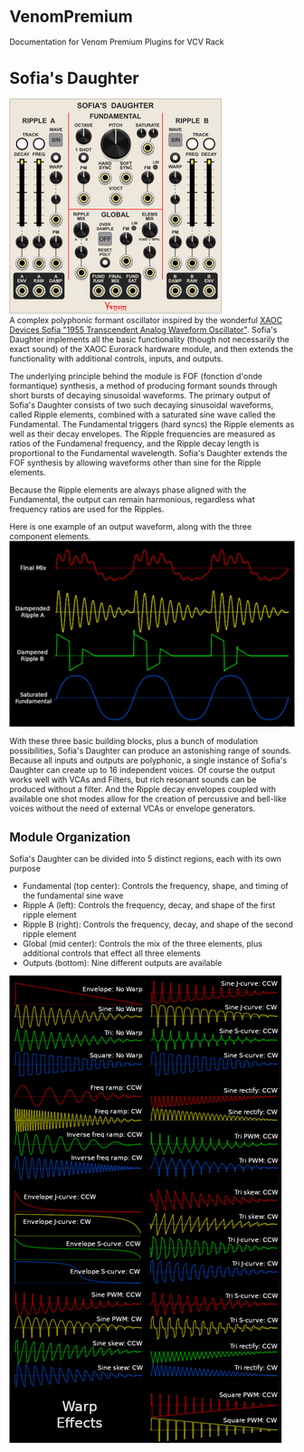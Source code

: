 # VenomPremium
Documentation for Venom Premium Plugins for VCV Rack


# Sofia's Daughter
![Sofia's Daughter module image](doc/SofiasDaughter.png)  
A complex polyphonic formant oscillator inspired by the wonderful [XAOC Devices Sofia "1955 Transcendent Analog Waveform Oscillator"](http://xaocdevices.com/main/sofia). Sofia's Daughter implements all the basic functionality (though not necessarily the exact sound) of the XAOC Eurorack hardware module, and then extends the functionality with additional controls, inputs, and outputs.

The underlying principle behind the module is FOF (fonction d'onde formantique) synthesis, a method of producing formant sounds through short bursts of decaying sinusoidal waveforms. The primary output of Sofia's Daughter consists of two such decaying sinusoidal waveforms, called Ripple elements, combined with a saturated sine wave called the Fundamental. The Fundamental triggers (hard syncs) the Ripple elements as well as their decay envelopes. The Ripple frequencies are measured as ratios of the Fundamenal frequency, and the Ripple decay length is proportional to the Fundamental wavelength. Sofia's Daughter extends the FOF synthesis by allowing waveforms other than sine for the Ripple elements.

Because the Ripple elements are always phase aligned with the Fundamental, the output can remain harmonious, regardless what frequency ratios are used for the Ripples.

Here is one example of an output waveform, along with the three component elements.
![Example output waveform image](doc/FinalMixComponents.png)  

With these three basic building blocks, plus a bunch of modulation possibilities, Sofia's Daughter can produce an astonishing range of sounds. Because all inputs and outputs are polyphonic, a single instance of Sofia's Daughter can create up to 16 independent voices. Of course the output works well with VCAs and Filters, but rich resonant sounds can be produced without a filter. And the Ripple decay envelopes coupled with available one shot modes allow for the creation of percussive and bell-like voices without the need of external VCAs or envelope generators.

## Module Organization
Sofia's Daughter can be divided into 5 distinct regions, each with its own purpose
- Fundamental (top center): Controls the frequency, shape, and timing of the fundamental sine wave
- Ripple A (left): Controls the frequency, decay, and shape of the first ripple element
- Ripple B (right): Controls the frequency, decay, and shape of the second ripple element
- Global (mid center): Controls the mix of the three elements, plus additional controls that effect all three elements
- Outputs (bottom): Nine different outputs are available



![Warp Effects image](doc/WarpEffects.png)



